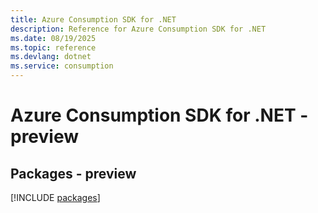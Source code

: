 ```yaml
---
title: Azure Consumption SDK for .NET
description: Reference for Azure Consumption SDK for .NET
ms.date: 08/19/2025
ms.topic: reference
ms.devlang: dotnet
ms.service: consumption
---
```

# Azure Consumption SDK for .NET - preview
## Packages - preview
[!INCLUDE [packages](consumption-index.md)]